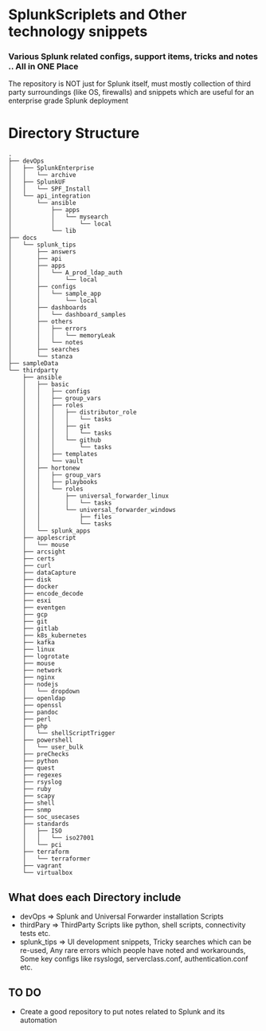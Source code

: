 # SplunkScriplets and Other technology snippets
### Various Splunk related configs, support items, tricks and notes .. All in ONE Place
The repository is NOT just for Splunk itself, must mostly collection of third party surroundings (like OS, firewalls) and snippets which are useful for an enterprise grade Splunk deployment

# Directory Structure
```
.
├── devOps
│   ├── SplunkEnterprise
│   │   └── archive
│   ├── SplunkUF
│   │   └── SPF_Install
│   └── api_integration
│       └── ansible
│           ├── apps
│           │   └── mysearch
│           │       └── local
│           └── lib
├── docs
│   └── splunk_tips
│       ├── answers
│       ├── api
│       ├── apps
│       │   └── A_prod_ldap_auth
│       │       └── local
│       ├── configs
│       │   └── sample_app
│       │       └── local
│       ├── dashboards
│       │   └── dashboard_samples
│       ├── others
│       │   ├── errors
│       │   │   └── memoryLeak
│       │   └── notes
│       ├── searches
│       └── stanza
├── sampleData
└── thirdparty
    ├── ansible
    │   ├── basic
    │   │   ├── configs
    │   │   ├── group_vars
    │   │   ├── roles
    │   │   │   ├── distributor_role
    │   │   │   │   └── tasks
    │   │   │   ├── git
    │   │   │   │   └── tasks
    │   │   │   └── github
    │   │   │       └── tasks
    │   │   ├── templates
    │   │   └── vault
    │   ├── hortonew
    │   │   ├── group_vars
    │   │   ├── playbooks
    │   │   └── roles
    │   │       ├── universal_forwarder_linux
    │   │       │   └── tasks
    │   │       └── universal_forwarder_windows
    │   │           ├── files
    │   │           └── tasks
    │   └── splunk_apps
    ├── applescript
    │   └── mouse
    ├── arcsight
    ├── certs
    ├── curl
    ├── dataCapture
    ├── disk
    ├── docker
    ├── encode_decode
    ├── esxi
    ├── eventgen
    ├── gcp
    ├── git
    ├── gitlab
    ├── k8s_kubernetes
    ├── kafka
    ├── linux
    ├── logrotate
    ├── mouse
    ├── network
    ├── nginx
    ├── nodejs
    │   └── dropdown
    ├── openldap
    ├── openssl
    ├── pandoc
    ├── perl
    ├── php
    │   └── shellScriptTrigger
    ├── powershell
    │   └── user_bulk
    ├── preChecks
    ├── python
    ├── quest
    ├── regexes
    ├── rsyslog
    ├── ruby
    ├── scapy
    ├── shell
    ├── snmp
    ├── soc_usecases
    ├── standards
    │   ├── ISO
    │   │   └── iso27001
    │   └── pci
    ├── terraform
    │   └── terraformer
    ├── vagrant
    └── virtualbox

```
## What does each Directory include
- devOps => Splunk and Universal Forwarder installation Scripts
- thirdPary => ThirdParty Scripts like python, shell scripts, connectivity tests etc.
- splunk_tips => UI development snippets, Tricky searches which can be re-used, Any rare errors which people have noted and workarounds, Some key configs like rsyslogd, serverclass.conf, authentication.conf etc.

## TO DO
- Create a good repository to put notes related to Splunk and its automation
